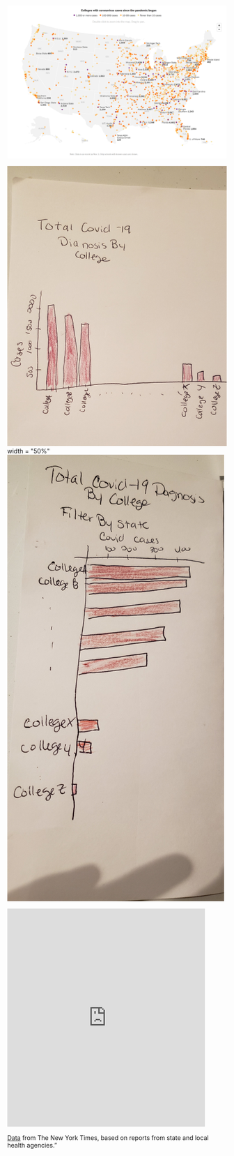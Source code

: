 
![Image New York Times Covid In Colleges](CovidColleges.PNG)

![wireframe1](Wireframe1.jpg) width = "50%"
![Wireframe2](Wireframe2.jpg)

<iframe src=https://public.tableau.com/views/CollegeCampuseswith1000Covid-19CasesorMore/CollegeCampuseswith1000Covid-19CasesorMore?:showVizHome=no&:embed=true" width="90%" height="500" seamless frameborder="0" scrolling="no"></iframe>

[Data](https://www.nytimes.com/interactive/2020/us/coronavirus-us-cases.html) from The New York Times, based on reports from state and local health agencies.”
